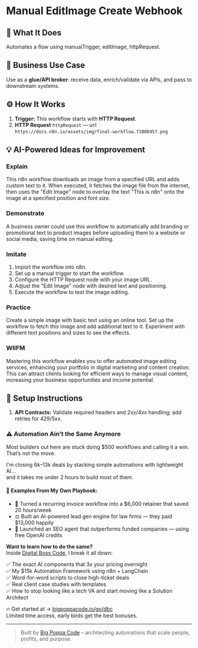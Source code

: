 # Manual EditImage Create Webhook
  ## 🚀 What It Does
  Automates a flow using manualTrigger, editImage, httpRequest.
  
  ## 💼 Business Use Case
  Use as a **glue/API broker**: receive data, enrich/validate via APIs, and pass to downstream systems.
  
  ## ⚙️ How It Works
  1. **Trigger:** This workflow starts with **HTTP Request**.
  2. **HTTP Request** `httpRequest` — url: `https://docs.n8n.io/assets/img/final-workflow.f380b957.png`
  
  ## 💡 AI-Powered Ideas for Improvement
  ### Explain
This n8n workflow downloads an image from a specified URL and adds custom text to it. When executed, it fetches the image file from the internet, then uses the "Edit Image" node to overlay the text "This is n8n" onto the image at a specified position and font size.

### Demonstrate
A business owner could use this workflow to automatically add branding or promotional text to product images before uploading them to a website or social media, saving time on manual editing.

### Imitate
1. Import the workflow into n8n.
2. Set up a manual trigger to start the workflow.
3. Configure the HTTP Request node with your image URL.
4. Adjust the "Edit Image" node with desired text and positioning.
5. Execute the workflow to test the image editing.

### Practice
Create a simple image with basic text using an online tool. Set up the workflow to fetch this image and add additional text to it. Experiment with different text positions and sizes to see the effects.

### WIIFM
Mastering this workflow enables you to offer automated image editing services, enhancing your portfolio in digital marketing and content creation. This can attract clients looking for efficient ways to manage visual content, increasing your business opportunities and income potential.
  
  ## 🔧 Setup Instructions
  1. **API Contracts:** Validate required headers and 2xx/4xx handling; add retries for 429/5xx.
  
### ⚠️ Automation Ain’t the Same Anymore

Most builders out here are stuck doing $500 workflows and calling it a win.  
That’s not the move.  

I'm closing $6k–$13k deals by stacking simple automations with lightweight AI...  
and it takes me under 2 hours to build most of them.

#### 🧠 Examples From My Own Playbook:
- 🔁 Turned a recurring invoice workflow into a $6,000 retainer that saved 20 hours/week  
- ⚖️ Built an AI-powered lead gen engine for law firms — they paid $13,000 happily  
- 🚀 Launched an SEO agent that outperforms funded companies — using free OpenAI credits  

**Want to learn how to do the same?**  
Inside [Digital Boss Code](https://bigpoppacode.io/go/dbc), I break it all down:

✅ The exact AI components that 3x your pricing overnight  
✅ My $15k Automation Framework using n8n + LangChain  
✅ Word-for-word scripts to close high-ticket deals  
✅ Real client case studies with templates  
✅ How to stop looking like a tech VA and start moving like a Solution Architect  

🔥 Get started at → [bigpoppacode.io/go/dbc](https://bigpoppacode.io/go/dbc)  
Limited time access, early birds get the best bonuses.

---
> Built by [Big Poppa Code](https://bigpoppacode.io) – architecting automations that scale people, profits, and purpose.
  